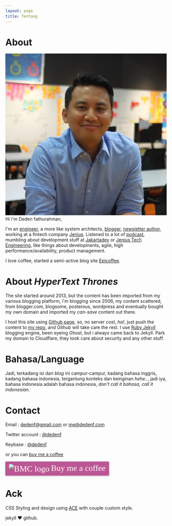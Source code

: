 ```yaml
---
layout: page
title: Tentang
---
```


# About
<div class="author__avatar">
    <a href="https://notes.dedenf.com/">
        <img src="/public/avatar.jpg" alt="Deden Fathurahman" itemprop="image">
    </a>
</div>
Hi i'm Deden fathurahman,

I'm an [engineer](https://github.com/dedenf), a more like system architects, [blogger](https://notes.dedenf.com), [newsletter author](http://jakartadev.org), working at a fintech company [Jenius](https://www.jenius.com). Listened to a lot of [podcast](/2018/01/podcast), mumbling about development stuff at [Jakartadev](http://jakartadev.org) or [Jenius Tech Engineering](http://jenius.tech), like things about developments, agile, high performance/availability, product management.

I love coffee, started a semi-active blog site [Epicoffee](http://epicoffee.com).

# About _HyperText Thrones_
The site started around 2013, but the content has been imported from my various blogging platform, i'm blogging since 2006, my content scattered, from blogger.com, blogsome, posterous, wordpress and eventually bought my own domain and imported my _can-save_ content out there.

I host this site using [Github page](https://pages.github.com/), so, no server cost, _ha!_, just push the content to [my repo](https://github.com/dedenf/dedenf.github.io/), and Github will take care the rest. I use [Ruby Jekyll](https://jekyllrb.com/) blogging engine, been eyeing Ghost, but i always came back to Jekyll. Park my domain to Cloudflare, they took care about security and any other stuff.


# Bahasa/Language
Jadi, terkadang isi dari *blog* ini campur-campur, kadang bahasa inggris, kadang bahasa indonesia, tergantung konteks dan keinginan *hehe..*, jadi iya, bahasa indonesia adalah bahasa indonesia, *don't call it bahasa, call it indonesian.*


# Contact
Email : dedenf@gmail.com or me@dedenf.com

Twitter account : [@dedenf](https://twitter.com/dedenf)

Keybase : [@dedenf](https://keybase.io/dedenf)

or you can [buy me a coffee](https://www.buymeacoffee.com/dedenf)


<style>.bmc-button img{vertical-align: middle !important;}.bmc-button{text-decoration: none; !important;display:inline-block !important;padding:5px 10px !important;color:#FFFFFF !important;background-color:#BB5794 !important;border-radius: 3px !important;border: 1px solid transparent !important;font-size: 26px !important;box-shadow: 0px 1px 2px rgba(190, 190, 190, 0.5) !important;-webkit-box-shadow: 0px 1px 2px 2px rgba(190, 190, 190, 0.5) !important;-webkit-transition: 0.3s all linear !important;transition: 0.3s all linear !important;margin: 0 auto !important;font-family:"Cookie", cursive !important;}.bmc-button:hover, .bmc-button:active, .bmc-button:focus {-webkit-box-shadow: 0 4px 16px 0 rgba(190, 190, 190,.45) !important;box-shadow: 0 4px 16px 0 rgba(190, 190, 190,.45) !important;opacity: 0.85 !important;color:#FFFFFF !important;}</style><link href="https://fonts.googleapis.com/css?family=Cookie" rel="stylesheet"><a class="bmc-button" target="_blank" href="https://www.buymeacoffee.com/dedenf"><img src="https://www.buymeacoffee.com/assets/img/BMC-btn-logo.svg" alt="BMC logo"><span style="margin-left:5px">Buy me a coffee</span></a>

# Ack
CSS Styling and design using [ACE](http://aliou.github.io/ace/) with couple custom style.


jekyll :heart: github.
